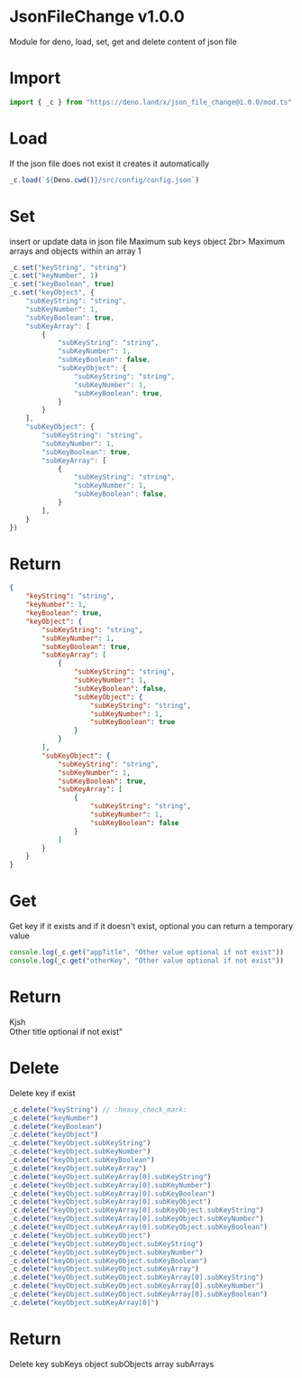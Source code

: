 # JsonFileChange v1.0.0
Module for deno, load, set, get and delete content of json file

# Import
```typescript
import { _c } from "https://deno.land/x/json_file_change@1.0.0/mod.ts"
```

# Load
If the json file does not exist it creates it automatically
```typescript
_c.load(`${Deno.cwd()}/src/config/config.json`)
```

# Set
insert or update data in json file
Maximum sub keys object 2br>
Maximum arrays and objects within an array 1
```typescript
_c.set("keyString", "string")
_c.set("keyNumber", 1)
_c.set("keyBoolean", true)
_c.set("keyObject", {
	"subKeyString": "string",
	"subKeyNumber": 1,
	"subKeyBoolean": true,
	"subKeyArray": [
		{
			"subKeyString": "string",
			"subKeyNumber": 1,
			"subKeyBoolean": false,
			"subKeyObject": {
				"subKeyString": "string",
				"subKeyNumber": 1,
				"subKeyBoolean": true,
			}
		}
	],
	"subKeyObject": {
		"subKeyString": "string",
		"subKeyNumber": 1,
		"subKeyBoolean": true,
		"subKeyArray": [
			{
				"subKeyString": "string",
				"subKeyNumber": 1,
				"subKeyBoolean": false,
			}
		],
	}
})

```
# Return
```json
{
	"keyString": "string",
	"keyNumber": 1,
	"keyBoolean": true,
	"keyObject": {
		"subKeyString": "string",
		"subKeyNumber": 1,
		"subKeyBoolean": true,
		"subKeyArray": [
			{
				"subKeyString": "string",
				"subKeyNumber": 1,
				"subKeyBoolean": false,
				"subKeyObject": {
					"subKeyString": "string",
					"subKeyNumber": 1,
					"subKeyBoolean": true
				}
			}
		],
		"subKeyObject": {
			"subKeyString": "string",
			"subKeyNumber": 1,
			"subKeyBoolean": true,
			"subKeyArray": [
				{
					"subKeyString": "string",
					"subKeyNumber": 1,
					"subKeyBoolean": false
				}
			]
		}
	}
}
```

# Get
Get key if it exists and if it doesn't exist, optional you can return a temporary value
```typescript
console.log(_c.get("appTitle", "Other value optional if not exist"))
console.log(_c.get("otherKey", "Other value optional if not exist"))
```
# Return
Kjsh<br>
Other title optional if not exist"

# Delete
Delete key if exist
```typescript
_c.delete("keyString") // :heavy_check_mark:
_c.delete("keyNumber")
_c.delete("keyBoolean")
_c.delete("keyObject")
_c.delete("keyObject.subKeyString")
_c.delete("keyObject.subKeyNumber")
_c.delete("keyObject.subKeyBoolean")
_c.delete("keyObject.subKeyArray")
_c.delete("keyObject.subKeyArray[0].subKeyString")
_c.delete("keyObject.subKeyArray[0].subKeyNumber")
_c.delete("keyObject.subKeyArray[0].subKeyBoolean")
_c.delete("keyObject.subKeyArray[0].subKeyObject")
_c.delete("keyObject.subKeyArray[0].subKeyObject.subKeyString")
_c.delete("keyObject.subKeyArray[0].subKeyObject.subKeyNumber")
_c.delete("keyObject.subKeyArray[0].subKeyObject.subKeyBoolean")
_c.delete("keyObject.subKeyObject")
_c.delete("keyObject.subKeyObject.subKeyString")
_c.delete("keyObject.subKeyObject.subKeyNumber")
_c.delete("keyObject.subKeyObject.subKeyBoolean")
_c.delete("keyObject.subKeyObject.subKeyArray")
_c.delete("keyObject.subKeyObject.subKeyArray[0].subKeyString")
_c.delete("keyObject.subKeyObject.subKeyArray[0].subKeyNumber")
_c.delete("keyObject.subKeyObject.subKeyArray[0].subKeyBoolean")
_c.delete("keyObject.subKeyArray[0]") 
```
# Return
Delete key subKeys object subObjects array subArrays
